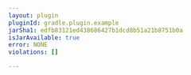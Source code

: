 ```yaml
---
layout: plugin
pluginId: gradle.plugin.example
jarSha1: edfb83121ed438686427b1dcd8b51a21b8751b0a
isJarAvailable: true
error: NONE
violations: []

---
```

